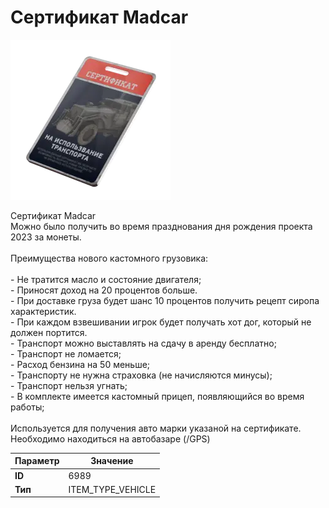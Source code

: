 # Сертификат Madcar

![Item Image](../img/6989.webp?raw=true)

Сертификат Madcar<br>Можно было получить во время празднования дня рождения проекта 2023 за монеты.<br><br>Преимущества нового кастомного грузовика:<br><br>- Не тратится масло и состояние двигателя;<br>- Приносят доход на 20 процентов больше.<br>- При доставке груза будет шанс 10 процентов получить рецепт сиропа характеристик.<br>- При каждом взвешивании игрок будет получать хот дог, который не должен портится.<br>- Транспорт можно выставлять на сдачу в аренду бесплатно;<br>- Транспорт не ломается;<br>- Расход бензина на 50 меньше;<br>- Транспорту не нужна страховка (не начисляются минусы);<br>- Транспорт нельзя угнать;<br>- В комплекте имеется кастомный прицеп, появляющийся во время работы;<br><br>Используется для получения авто марки указаной на сертификате.<br>Необходимо находиться на автобазаре (/GPS)


| Параметр | Значение |
|----------|----------|
| **ID** | 6989 |
| **Тип** | ITEM_TYPE_VEHICLE |

